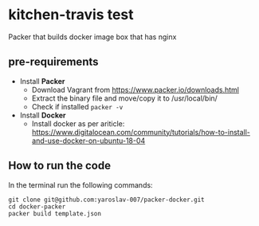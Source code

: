 # kitchen-travis test
Packer that builds docker image box that has nginx

## pre-requirements

- Install **Packer**
	- Download Vagrant from https://www.packer.io/downloads.html
	- Extract the binary file and move/copy it to /usr/local/bin/
	- Check if installed 
		``` packer -v ```
- Install **Docker**
    - Install docker as per ariticle: https://www.digitalocean.com/community/tutorials/how-to-install-and-use-docker-on-ubuntu-18-04


## How to run the code
In the terminal run the following commands:

    git clone git@github.com:yaroslav-007/packer-docker.git
    cd docker-packer
    packer build template.json
